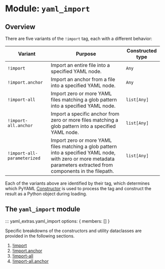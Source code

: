 # Module: `yaml_import`

## Overview

There are five variants of the `!import` tag, each with a different behavior:

| Variant |  Purpose | Constructed type |
| --- | --- | --- |
| `!import` | Import an entire file into a specified YAML node. | `Any` |
| `!import.anchor` | Import an anchor from a file into a specified YAML node. | `Any` |
| `!import-all` | Import zero or more YAML files matching a glob pattern into a specified YAML node. | `list[Any]` |
| `!import-all.anchor` | Import a specific anchor from zero or more files matching a glob pattern into a specified YAML node. | `list[Any]` |
| `!import-all-parameterized` | Import zero or more YAML files matching a glob pattern into a specified YAML node, with zero or more metadata parameters extracted from components in the filepath. | `list[Any]` |

Each of the variants above are identified by their tag, which determines which PyYAML 
[Constructor](https://pyyaml.org/wiki/PyYAMLDocumentation) is used to process the tag and construct 
the result as a Python object during loading.

## The `yaml_import` module

::: yaml_extras.yaml_import
    options: { members: [] }

Specific breakdowns of the constructors and utility dataclasses are provided in the following
sections.

1. [!import](./1_import.md)
2. [!import.anchor](./2_import.anchor.md)
3. [!import-all](./3_import-all.md)   
4. [!import-all.anchor](./4_import-all.anchor.md)
